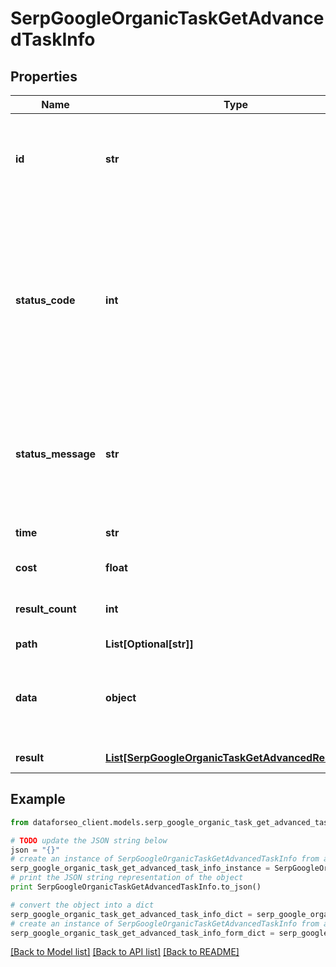 # SerpGoogleOrganicTaskGetAdvancedTaskInfo


## Properties

Name | Type | Description | Notes
------------ | ------------- | ------------- | -------------
**id** | **str** | task identifier unique task identifier in our system in the UUID format | [optional] 
**status_code** | **int** | status code of the task generated by DataForSEO, can be within the following range: 10000-60000 you can find the full list of the response codes here | [optional] 
**status_message** | **str** | informational message of the task you can find the full list of general informational messages here | [optional] 
**time** | **str** | execution time, seconds | [optional] 
**cost** | **float** | total tasks cost, USD | [optional] 
**result_count** | **int** | number of elements in the result array | [optional] 
**path** | **List[Optional[str]]** | URL path | [optional] 
**data** | **object** | contains the same parameters that you specified in the POST request | [optional] 
**result** | [**List[SerpGoogleOrganicTaskGetAdvancedResultInfo]**](SerpGoogleOrganicTaskGetAdvancedResultInfo.md) | array of results | [optional] 

## Example

```python
from dataforseo_client.models.serp_google_organic_task_get_advanced_task_info import SerpGoogleOrganicTaskGetAdvancedTaskInfo

# TODO update the JSON string below
json = "{}"
# create an instance of SerpGoogleOrganicTaskGetAdvancedTaskInfo from a JSON string
serp_google_organic_task_get_advanced_task_info_instance = SerpGoogleOrganicTaskGetAdvancedTaskInfo.from_json(json)
# print the JSON string representation of the object
print SerpGoogleOrganicTaskGetAdvancedTaskInfo.to_json()

# convert the object into a dict
serp_google_organic_task_get_advanced_task_info_dict = serp_google_organic_task_get_advanced_task_info_instance.to_dict()
# create an instance of SerpGoogleOrganicTaskGetAdvancedTaskInfo from a dict
serp_google_organic_task_get_advanced_task_info_form_dict = serp_google_organic_task_get_advanced_task_info.from_dict(serp_google_organic_task_get_advanced_task_info_dict)
```
[[Back to Model list]](../README.md#documentation-for-models) [[Back to API list]](../README.md#documentation-for-api-endpoints) [[Back to README]](../README.md)


